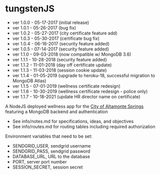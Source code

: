 # tungstenJS

- ver 1.0.0 - 05-17-2017 (initial release)
- ver 1.0.1 - 05-26-2017 (bug fix)
- ver 1.0.2 - 05-27-2017 (city certificate feature add)
- ver 1.0.3 - 05-30-2017 (certificate bug fix)
- ver 1.0.4 - 06-16-2017 (security feature added)
- ver 1.0.5 - 07-14-2017 (security feature added)
- ver 1.1.0 - 09-03-2018 (now compatible w/ MongoDB 3.6)
- ver 1.1.1 - 10-28-2018 (security feature added)
- ver 1.1.2 - 11-01-2018 (day off certificate update)
- ver 1.1.3 - 11-03-2018 (session cookie update)
- ver 1.1.4 - 01-05-2019 (upgrade to heroku-18, successful migration to MongoDB Atlas)
- ver 1.1.5 - 07-01-2019 (wellness certificate redesign)
- ver 1.1.6 - 10-30-2019 (wellness certificate redesign - police only)
- ver 1.1.7 - 10-18-2021 (update HR director name on certificate)

A NodeJS deployed wellness app for the [City of Altamonte Springs](http://www.altamonte.org)
featuring a MongoDB backend and authentication

- See info/notes.md for specifications, ideas, and objectives
- See info/routes.md for routing tables including required authorization

Environment variables that need to be set:

- SENDGRID_USER, sendgrid username
- SENDGRID_PASS, sendgrid password
- DATABASE_URL, URL to the database
- PORT, server port number
- SESSION_SECRET, session secret
